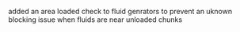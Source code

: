 added an area loaded check to fluid genrators to prevent an uknown blocking issue when fluids are near unloaded chunks
